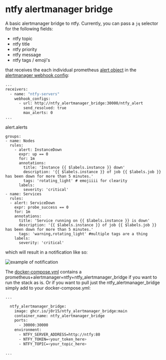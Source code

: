 # ntfy alertmanager bridge

A basic alertmanager bridge to ntfy. Currently, you can pass a `jq` selector for the following fields:

- ntfy topic
- ntfy title
- ntfy priority
- ntfy message
- ntfy tags / emoji's

that receives the each individual prometheus [alert object](https://prometheus.io/docs/alerting/latest/notifications/#alert) in the [alertmanager webhook config](alertmanager/alertmanager/config.yml):

```sh
...
receivers:
  - name: "ntfy-servers"
    webhook_configs:
      - url: http://ntfy_alertmanager_bridge:30000/ntfy_alert
        send_resolved: true
        max_alerts: 0
...
```

alert.alerts

```
groups:
- name: Nodes
  rules:
    - alert: InstanceDown
      expr: up == 0
      for: 1m
      annotations:
        title: 'Instance {{ $labels.instance }} down'
        description: '{{ $labels.instance }} of job {{ $labels.job }} has been down for more than 5 minutes.'
        tags: 'rotating_light' # emojiiii for clearity
      labels:
        severity: 'critical'
- name: Services
  rules:
  - alert: ServiceDown
    expr: probe_success == 0
    for: 1m
    annotations:
      title: 'Service running on {{ $labels.instance }} is down'
      description: '{{ $labels.instance }} of job {{ $labels.job }} has been down for more than 5 minutes.'
      tags: 'warning,rotating_light' #multiple tags are a thing
    labels:
      severity: 'critical'
```

which will result in a notification like so:

![example of notification](documentation/example-notification.png "Example notification")

The [docker-compose.yml](docker-compose.yml) contains a prometheus+alertmanager+ntfy+ntfy_alertmanager_bridge if you want to run the stack as is. Or if you want to pull just the ntfy_alertmanager_bridge simply add to your docker-compose.yml:

```sh
...

  ntfy_alertmanager_bridge:
    image: ghcr.io/j0r15/ntfy_alertmanager_bridge:main
    container_name: ntfy_alertmanager_bridge 
    ports:
      - 30000:30000
    environment:
      - NTFY_SERVER_ADDRESS=http://ntfy:80
      - NTFY_TOKEN=<your_token_here>
      - NTFY_TOPIC=<your_topic_here>

...
```
